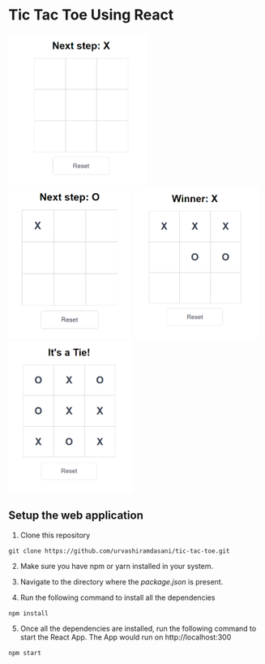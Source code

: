 # Tic Tac Toe Using React

<p float="left">
    <img src="./public/Screenshot (130).png" height="300" width="auto">
    <img src="./public/Screenshot (131).png" height="300" width="auto">
    <img src="./public/Screenshot (132).png" height="300" width="auto">
    <img src="./public/Screenshot (133).png" height="300" width="auto">
</p>


## Setup the web application
1. Clone this repository
```
git clone https://github.com/urvashiramdasani/tic-tac-toe.git
```
2. Make sure you have npm or yarn installed in your system.

3. Navigate to the directory where the *package.json* is present.

4. Run the following command to install all the dependencies
```
npm install
```

5. Once all the dependencies are installed, run the following command to start the React App. The App would run on http://localhost:300
```
npm start
```